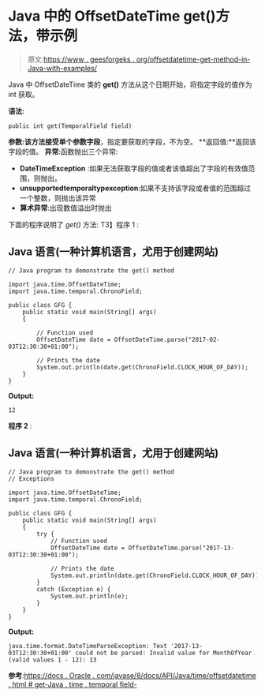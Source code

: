 # Java 中的 OffsetDateTime get()方法，带示例

> 原文:[https://www . geesforgeks . org/offsetdatetime-get-method-in-Java-with-examples/](https://www.geeksforgeeks.org/offsetdatetime-get-method-in-java-with-examples/)

Java 中 OffsetDateTime 类的 **get()** 方法从这个日期开始，将指定字段的值作为 int 获取。

**语法:**

```
public int get(TemporalField field)
```

**参数:**该方法接受单个参数**字段**，指定要获取的字段，不为空。
**返回值:**返回该字段的值。
**异常**:函数抛出三个异常:

*   **DateTimeException** :如果无法获取字段的值或者该值超出了字段的有效值范围，则抛出。
*   **unsupportedtemporaltypexception**:如果不支持该字段或者值的范围超过一个整数，则抛出该异常
*   **算术异常**:出现数值溢出时抛出

下面的程序说明了 *get()* 方法:
T3】程序 1 :

## Java 语言(一种计算机语言，尤用于创建网站)

```
// Java program to demonstrate the get() method

import java.time.OffsetDateTime;
import java.time.temporal.ChronoField;

public class GFG {
    public static void main(String[] args)
    {

        // Function used
        OffsetDateTime date = OffsetDateTime.parse("2017-02-03T12:30:30+01:00");

        // Prints the date
        System.out.println(date.get(ChronoField.CLOCK_HOUR_OF_DAY));
    }
}
```

**Output:** 

```
12
```

**程序 2** :

## Java 语言(一种计算机语言，尤用于创建网站)

```
// Java program to demonstrate the get() method
// Exceptions

import java.time.OffsetDateTime;
import java.time.temporal.ChronoField;

public class GFG {
    public static void main(String[] args)
    {
        try {
            // Function used
            OffsetDateTime date = OffsetDateTime.parse("2017-13-03T12:30:30+01:00");

            // Prints the date
            System.out.println(date.get(ChronoField.CLOCK_HOUR_OF_DAY));
        }
        catch (Exception e) {
            System.out.println(e);
        }
    }
}
```

**Output:** 

```
java.time.format.DateTimeParseException: Text '2017-13-03T12:30:30+01:00' could not be parsed: Invalid value for MonthOfYear (valid values 1 - 12): 13
```

**参考**:[https://docs . Oracle . com/javase/8/docs/API/Java/time/offsetdatetime . html # get-Java . time . temporal field-](https://docs.oracle.com/javase/8/docs/api/java/time/OffsetDateTime.html#get-java.time.temporal.TemporalField-)